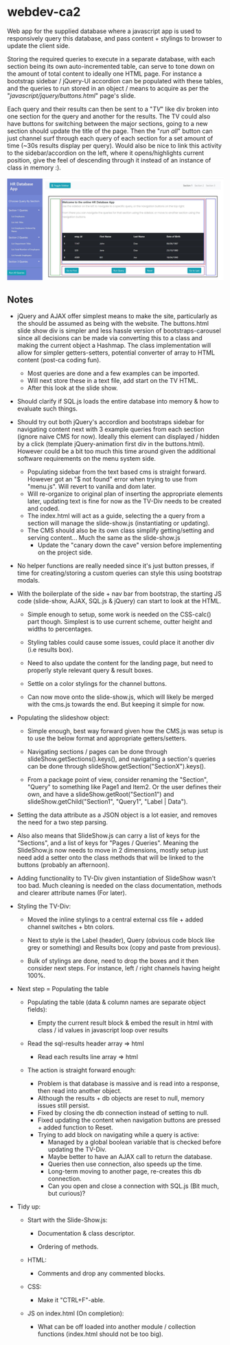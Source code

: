 # webdev-ca2
Web app for the supplied database where a javascript app is used to responsively query this database, and pass content + stylings to browser to update the client side.

Storing the required queries to execute in a separate database, with each section being its own auto-incremented table, can serve to tone down on the amount of total content to ideally one HTML page. For instance a bootstrap sidebar / jQuery-UI accordion can be populated with these tables, and the queries to run stored in an object / means to acquire as per the "*javascript/jquery/buttons.html*" page's slide.

Each query and their results can then be sent to a "*TV*" like div broken into one section for the query and another for the results. The TV could also have buttons for switching between the major sections, going to a new section should update the title of the page. Then the "*run all*" button can just channel surf through each query of each section for a set amount of time (~30s results display per query). Would also be nice to link this activity to the sidebar/accordion on the left, where it opens/highlights current position, give the feel of descending through it instead of an instance of class in memory :).



![app-index](./plan/tv-div-page-boilerplate.jpg)



## Notes

- jQuery and AJAX offer simplest means to make the site, particularly as the should be assumed as being with the website. The buttons.html slide show div is simpler and less hassle version of bootstraps-carousel since all decisions can be made via converting this to a class and making the current object a Hashmap. The class implementation will allow for simpler getters-setters, potential converter of array to HTML content (post-ca coding fun).

  - Most queries are done and a few examples can be imported.
  - Will next store these in a text file, add start on the TV HTML.
  - After this look at the slide show.

  

- Should clarify if SQL.js loads the entire database into memory & how to evaluate such things.

  

- Should try out both jQuery's accordion and bootstraps sidebar for navigating content next with 3 example queries from each section (ignore naive CMS for now). Ideally this element can displayed / hidden by a click (template jQuery-animation first div in the buttons.html). However could be a bit too much this time around given the additional software requirements on the menu system side.

  - Populating sidebar from the text based cms is straight forward. However got an "$ not found" error when trying to use from "menu.js". Will revert to vanilla and dom later.
  - Will re-organize to original plan of inserting the appropriate elements later, updating text is fine for now as the TV-Div needs to be created and coded.
  - The index.html will act as a guide, selecting the a query from a section will manage the slide-show.js (instantiating or updating).
  - The CMS should also be its own class simplify getting/setting and serving content... Much the same as the slide-show.js
    - Update the "canary down the cave" version before implementing on the project side.
  
  
  
- No helper functions are really needed since it's just button presses, if time for creating/storing a custom queries can style this using bootstrap modals.

  

- With the boilerplate of the side + nav bar from bootstrap, the starting JS code (slide-show, AJAX, SQL.js & jQuery) can start to look at the HTML.

  - Simple enough to setup, some work is needed on the CSS-calc() part though. Simplest is to use current scheme, outter height and widths to percentages.
  
  - Styling tables could cause some issues, could place it another div (i.e results box).
  
  - Need to also update the content for the landing page, but need to properly style relevant query & result boxes.
  
  - Settle on a color stylings for the channel buttons.
  
  - Can now move onto the slide-show.js, which will likely be merged with the cms.js towards the end. But keeping it simple for now.
  
    
  
- Populating the slideshow object:

  - Simple enough, best way forward given how the CMS.js was setup is to use the below format and appropriate getters/setters.
  
  - Navigating sections / pages can be done through slideShow.getSections().keys(), and navigating a section's queries can be done through slideShow.getSection("SectionX").keys().
    
  - From a package point of view, consider renaming the "Section", "Query" to something like Page1 and Item2. Or the user defines their own, and have a slideShow.getRoot("Section1") and slideShow.getChild("Section1", "Query1", "Label | Data").
  
    
  
-  Setting the data attribute as a JSON object is a lot easier, and removes the need for a two step parsing.
  - Also also means that SlideShow.js can carry a list of keys for the "Sections", and a list of keys for "Pages / Queries". Meaning the SlideShow.js now needs to move in 2 dimensions, mostly setup just need add a setter onto the class methods that will be linked to the buttons (probably an afternoon).
  
  - Adding functionality to TV-Div given instantiation of SlideShow wasn't too bad. Much cleaning is needed on the class documentation, methods and clearer attribute names (For later).
  
    
  
- Styling the TV-Div:

  - Moved the inline stylings to a central external css file + added channel switches + btn colors.

  - Next to style is the Label (header), Query (obvious code block like grey or something) and Results box (copy and paste from previous).

  - Bulk of stylings are done, need to drop the boxes and it then consider next steps. For instance, left / right channels having height 100%.

    

- Next step = Populating the table

  - Populating the table (data & column names are separate object fields):
  
    - Empty the current result block & embed the result in html with class / id values in javascript loop over results
    
      
  - Read the sql-results header array => html
    - Read each results line array => html
  
      
    
  - The action is straight forward enough:
  
    - Problem is that database is massive and is read into a response, then read into another object.
    - Although the results + db objects are reset to null, memory issues still persist.
    - Fixed by closing the db connection instead of setting to null.
    - Fixed updating the content when navigation buttons are pressed + added function to Reset.
    - Trying to add block on navigating while a query is active:
      - Managed by a global boolean variable that is checked before updating the TV-Div.
      - Maybe better to have an AJAX call to return the database.
      - Queries then use connection, also speeds up the time.
      - Long-term moving to another page, re-creates this db connection.
      - Can you open and close a connection with SQL.js (Bit much, but curious)?
    
    
  
- Tidy up:

  - Start with the Slide-Show.js:

    - Documentation & class descriptor.

    - Ordering of methods.

      

  - HTML:

    - Comments and drop any commented blocks.

      

  - CSS:

    - Make it "CTRL+F"-able.

      

  - JS on index.html (On completion):

    - What can be off loaded into another module / collection functions (index.html should not be too big).
